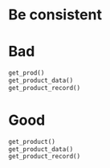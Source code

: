 # Be consistent

# Bad
```python
get_prod()
get_product_data()
get_product_record()
```

# Good
```python
get_product()
get_product_data()
get_product_record()
```

